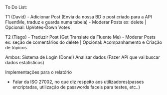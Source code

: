 
To Do List:

T1 (David) - Adicionar Post (Envia da nossa BD o post criado para a API FluentMe, traduz e guarda numa tabela) - Moderar Posts ex: delete | Opcional: UpVotes-Down Votes

T2 (Tiago) - Traduzir Post (Get Translate da Fluente Me) - Moderar Posts ex: seção de comentários do  delete | Opcional: Acompanhamento e Criação de tópicos

Ambos:
Sistema de Login (Done!)
Analisar dados (Fazer API que vai buscar dados estatisticos)


Implementações para o relatório
- Falar da ISO 27002, no que diz respeito aos utilizadores(passes encriptadas, utilização de passwords faceis para testes, etc..)

